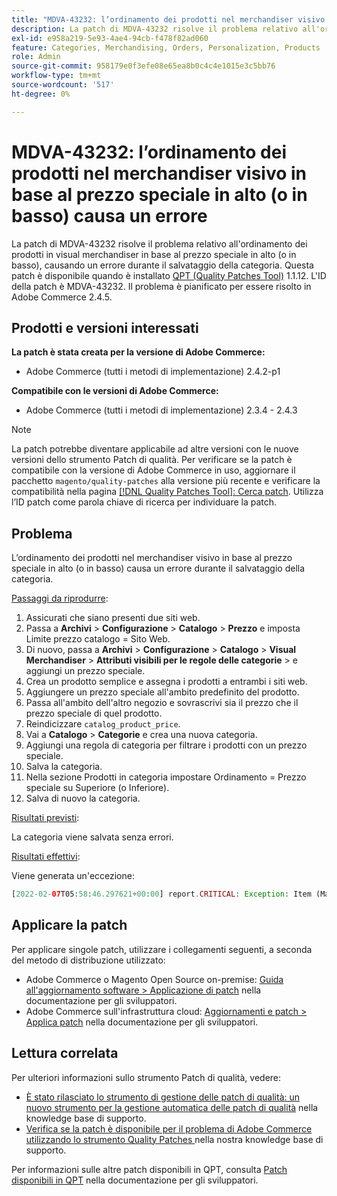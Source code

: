 ```yaml
---
title: "MDVA-43232: l’ordinamento dei prodotti nel merchandiser visivo in base al prezzo speciale in alto (o in basso) causa un errore"
description: La patch di MDVA-43232 risolve il problema relativo all'ordinamento dei prodotti in visual merchandiser in base al prezzo speciale in alto (o in basso), causando un errore durante il salvataggio della categoria. Questa patch è disponibile quando è installato [Quality Patches Tool (QPT)](/help/announcements/adobe-commerce-announcements/magento-quality-patches-released-new-tool-to-self-serve-quality-patches.md) 1.1.12. L'ID della patch è MDVA-43232. Il problema è pianificato per essere risolto in Adobe Commerce 2.4.5.
exl-id: e958a219-5e93-4ae4-94cb-f478f82ad060
feature: Categories, Merchandising, Orders, Personalization, Products
role: Admin
source-git-commit: 958179e0f3efe08e65ea8b0c4c4e1015e3c5bb76
workflow-type: tm+mt
source-wordcount: '517'
ht-degree: 0%

---
```


# MDVA-43232: l’ordinamento dei prodotti nel merchandiser visivo in base al prezzo speciale in alto (o in basso) causa un errore

La patch di MDVA-43232 risolve il problema relativo all&#39;ordinamento dei prodotti in visual merchandiser in base al prezzo speciale in alto (o in basso), causando un errore durante il salvataggio della categoria. Questa patch è disponibile quando è installato [QPT (Quality Patches Tool)](/help/announcements/adobe-commerce-announcements/magento-quality-patches-released-new-tool-to-self-serve-quality-patches.md) 1.1.12. L&#39;ID della patch è MDVA-43232. Il problema è pianificato per essere risolto in Adobe Commerce 2.4.5.

## Prodotti e versioni interessati

**La patch è stata creata per la versione di Adobe Commerce:**

* Adobe Commerce (tutti i metodi di implementazione) 2.4.2-p1

**Compatibile con le versioni di Adobe Commerce:**

* Adobe Commerce (tutti i metodi di implementazione) 2.3.4 - 2.4.3

>[!NOTE]
>
>La patch potrebbe diventare applicabile ad altre versioni con le nuove versioni dello strumento Patch di qualità. Per verificare se la patch è compatibile con la versione di Adobe Commerce in uso, aggiornare il pacchetto `magento/quality-patches` alla versione più recente e verificare la compatibilità nella pagina [[!DNL Quality Patches Tool]: Cerca patch](https://devdocs.magento.com/quality-patches/tool.html#patch-grid). Utilizza l’ID patch come parola chiave di ricerca per individuare la patch.

## Problema

L’ordinamento dei prodotti nel merchandiser visivo in base al prezzo speciale in alto (o in basso) causa un errore durante il salvataggio della categoria.

<u>Passaggi da riprodurre</u>:

1. Assicurati che siano presenti due siti web.
1. Passa a **Archivi** > **Configurazione** > **Catalogo** > **Prezzo** e imposta Limite prezzo catalogo = Sito Web.
1. Di nuovo, passa a **Archivi** > **Configurazione** > **Catalogo** > **Visual Merchandiser** > **Attributi visibili per le regole delle categorie** > e aggiungi un prezzo speciale.
1. Crea un prodotto semplice e assegna i prodotti a entrambi i siti web.
1. Aggiungere un prezzo speciale all&#39;ambito predefinito del prodotto.
1. Passa all&#39;ambito dell&#39;altro negozio e sovrascrivi sia il prezzo che il prezzo speciale di quel prodotto.
1. Reindicizzare `catalog_product_price`.
1. Vai a **Catalogo** > **Categorie** e crea una nuova categoria.
1. Aggiungi una regola di categoria per filtrare i prodotti con un prezzo speciale.
1. Salva la categoria.
1. Nella sezione Prodotti in categoria impostare Ordinamento = Prezzo speciale su Superiore (o Inferiore).
1. Salva di nuovo la categoria.

<u>Risultati previsti</u>:

La categoria viene salvata senza errori.

<u>Risultati effettivi</u>:

Viene generata un&#39;eccezione:

```php
[2022-02-07T05:58:46.297621+00:00] report.CRITICAL: Exception: Item (Magento\Catalog\Model\Product\Interceptor) with the same ID "1" already exists. in /lib/internal/Magento/Framework/Data/Collection.php:407
```

## Applicare la patch

Per applicare singole patch, utilizzare i collegamenti seguenti, a seconda del metodo di distribuzione utilizzato:

* Adobe Commerce o Magento Open Source on-premise: [Guida all&#39;aggiornamento software > Applicazione di patch](https://devdocs.magento.com/guides/v2.4/comp-mgr/patching/mqp.html) nella documentazione per gli sviluppatori.
* Adobe Commerce sull&#39;infrastruttura cloud: [Aggiornamenti e patch > Applica patch](https://devdocs.magento.com/cloud/project/project-patch.html) nella documentazione per gli sviluppatori.

## Lettura correlata

Per ulteriori informazioni sullo strumento Patch di qualità, vedere:

* [È stato rilasciato lo strumento di gestione delle patch di qualità: un nuovo strumento per la gestione automatica delle patch di qualità](/help/announcements/adobe-commerce-announcements/magento-quality-patches-released-new-tool-to-self-serve-quality-patches.md) nella knowledge base di supporto.
* [Verifica se la patch è disponibile per il problema di Adobe Commerce utilizzando lo strumento Quality Patches ](/help/support-tools/patches-available-in-qpt-tool/check-patch-for-magento-issue-with-magento-quality-patches.md) nella nostra knowledge base di supporto.

Per informazioni sulle altre patch disponibili in QPT, consulta [Patch disponibili in QPT](https://devdocs.magento.com/quality-patches/tool.html#patch-grid) nella documentazione per gli sviluppatori.
